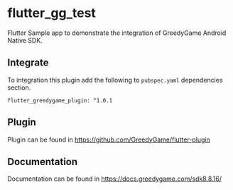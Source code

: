 # flutter_gg_test

Flutter Sample app to demonstrate the integration of GreedyGame Android Native SDK.

## Integrate

To integration this plugin add the following to `pubspec.yaml` dependencies section.

    flutter_greedygame_plugin: ^1.0.1
    
## Plugin
Plugin can be found in https://github.com/GreedyGame/flutter-plugin

## Documentation
Documentation can be found in https://docs.greedygame.com/sdk8.8.16/

